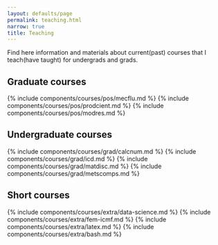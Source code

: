 ```yaml
---
layout: defaults/page
permalink: teaching.html
narrow: true
title: Teaching
---
```


Find here information and materials about current(past) courses that I teach(have taught) for undergrads and grads. 

## Graduate courses

{% include components/courses/pos/mecflu.md %}
{% include components/courses/pos/prodcient.md %}
{% include components/courses/pos/modres.md %}


## Undergraduate courses

{% include components/courses/grad/calcnum.md %}
{% include components/courses/grad/icd.md %}
{% include components/courses/grad/matdisc.md %}
{% include components/courses/grad/metscomps.md %}

## Short courses

{% include components/courses/extra/data-science.md %}
{% include components/courses/extra/fem-icmf.md %}
{% include components/courses/extra/latex.md %}
{% include components/courses/extra/bash.md %}







